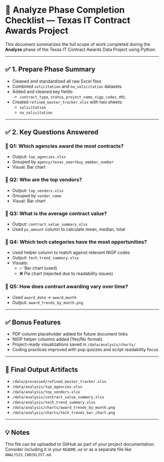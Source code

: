 
# 🧠 Analyze Phase Completion Checklist — Texas IT Contract Awards Project

This document summarizes the full scope of work completed during the **Analyze** phase of the Texas IT Contract Awards Data Project using Python.

---

## ✅ 1. Prepare Phase Summary
- Cleaned and standardized all raw Excel files
- Combined `solicitation` and `no_solicitation` datasets
- Added and cleaned key fields:
  - `contract_type`, `status`, `project_name`, `nigp_codes`, etc.
- Created `refined_master_tracker.xlsx` with two sheets:
  - `solicitation`
  - `no_solicitation`

---

## ✅ 2. Key Questions Answered

### 📌 Q1: Which agencies award the most contracts?
- Output: `top_agencies.xlsx`
- Grouped by `agency/texas_smartbuy_member_number`
- Visual: Bar chart

### 📌 Q2: Who are the top vendors?
- Output: `top_vendors.xlsx`
- Grouped by `vendor_name`
- Visual: Bar chart

### 📌 Q3: What is the average contract value?
- Output: `contract_value_summary.xlsx`
- Used `po_amount` column to calculate mean, median, total

### 📌 Q4: Which tech categories have the most opportunities?
- Used helper column to match against relevant NIGP codes
- Output: `tech_trend_summary.xlsx`
- Visuals:
  - ✅ Bar chart (used)
  - ❌ Pie chart (rejected due to readability issues)

### 📌 Q5: How does contract awarding vary over time?
- Used `award_date` → `award_month`
- Output: `award_trends_by_month.png`

---

## ✅ Bonus Features
- PDF column placeholder added for future document links
- NIGP helper columns added (Yes/No format)
- Project-ready visualizations saved in `/data/analysis/charts/`
- Coding practices improved with pop quizzes and script readability focus

---

## 🧾 Final Output Artifacts
- `/data/processed/refined_master_tracker.xlsx`
- `/data/analysis/top_agencies.xlsx`
- `/data/analysis/top_vendors.xlsx`
- `/data/analysis/contract_value_summary.xlsx`
- `/data/analysis/tech_trend_summary.xlsx`
- `/data/analysis/charts/award_trends_by_month.png`
- `/data/analysis/charts/tech_trends_bar_chart.png`

---

## 💡 Notes
This file can be uploaded to GitHub as part of your project documentation.  
Consider including it in your `README.md` or as a separate file like `ANALYSIS_CHECKLIST.md`.

